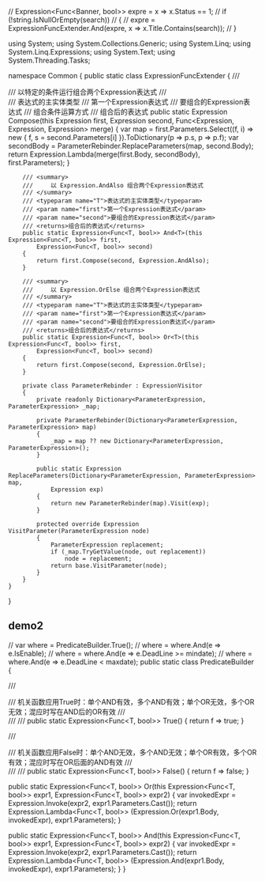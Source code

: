 


//  Expression<Func<Banner, bool>> expre = x => x.Status == 1;
//             if (!string.IsNullOrEmpty(search))
//             {
//                 expre = ExpressionFuncExtender.And(expre, x => x.Title.Contains(search));
//             }

using System;
using System.Collections.Generic;
using System.Linq;
using System.Linq.Expressions;
using System.Text;
using System.Threading.Tasks;

namespace Common
{
    public static class ExpressionFuncExtender
    {
        /// <summary>
        ///     以特定的条件运行组合两个Expression表达式
        /// </summary>
        /// <typeparam name="T">表达式的主实体类型</typeparam>
        /// <param name="first">第一个Expression表达式</param>
        /// <param name="second">要组合的Expression表达式</param>
        /// <param name="merge">组合条件运算方式</param>
        /// <returns>组合后的表达式</returns>
        public static Expression<T> Compose<T>(this Expression<T> first, Expression<T> second,
            Func<Expression, Expression, Expression> merge)
        {
            var map = first.Parameters.Select((f, i) => new { f, s = second.Parameters[i] }).ToDictionary(p => p.s, p => p.f);
            var secondBody = ParameterRebinder.ReplaceParameters(map, second.Body);
            return Expression.Lambda<T>(merge(first.Body, secondBody), first.Parameters);
        }

        /// <summary>
        ///     以 Expression.AndAlso 组合两个Expression表达式
        /// </summary>
        /// <typeparam name="T">表达式的主实体类型</typeparam>
        /// <param name="first">第一个Expression表达式</param>
        /// <param name="second">要组合的Expression表达式</param>
        /// <returns>组合后的表达式</returns>
        public static Expression<Func<T, bool>> And<T>(this Expression<Func<T, bool>> first,
            Expression<Func<T, bool>> second)
        {
            return first.Compose(second, Expression.AndAlso);
        }

        /// <summary>
        ///     以 Expression.OrElse 组合两个Expression表达式
        /// </summary>
        /// <typeparam name="T">表达式的主实体类型</typeparam>
        /// <param name="first">第一个Expression表达式</param>
        /// <param name="second">要组合的Expression表达式</param>
        /// <returns>组合后的表达式</returns>
        public static Expression<Func<T, bool>> Or<T>(this Expression<Func<T, bool>> first,
            Expression<Func<T, bool>> second)
        {
            return first.Compose(second, Expression.OrElse);
        }

        private class ParameterRebinder : ExpressionVisitor
        {
            private readonly Dictionary<ParameterExpression, ParameterExpression> _map;

            private ParameterRebinder(Dictionary<ParameterExpression, ParameterExpression> map)
            {
                _map = map ?? new Dictionary<ParameterExpression, ParameterExpression>();
            }

            public static Expression ReplaceParameters(Dictionary<ParameterExpression, ParameterExpression> map,
                Expression exp)
            {
                return new ParameterRebinder(map).Visit(exp);
            }

            protected override Expression VisitParameter(ParameterExpression node)
            {
                ParameterExpression replacement;
                if (_map.TryGetValue(node, out replacement))
                    node = replacement;
                return base.VisitParameter(node);
            }
        }
    }
}




##  demo2

// var where = PredicateBuilder.True<BaoGaiTouBit>();
// where = where.And(e => e.IsEnable);
// where = where.And(e => e.DeadLine >= mindate);
// where = where.And(e => e.DeadLine < maxdate);
public static class PredicateBuilder
{
 
/// <summary>
/// 机关函数应用True时：单个AND有效，多个AND有效；单个OR无效，多个OR无效；混应时写在AND后的OR有效
/// </summary>
/// <typeparam name="T"></typeparam>
/// <returns></returns>
public static Expression<Func<T, bool>> True<T>() { return f => true; }
 
/// <summary>
/// 机关函数应用False时：单个AND无效，多个AND无效；单个OR有效，多个OR有效；混应时写在OR后面的AND有效
/// </summary>
/// <typeparam name="T"></typeparam>
/// <returns></returns>
public static Expression<Func<T, bool>> False<T>() { return f => false; }
 
public static Expression<Func<T, bool>> Or<T>(this Expression<Func<T, bool>> expr1,
Expression<Func<T, bool>> expr2)
{
var invokedExpr = Expression.Invoke(expr2, expr1.Parameters.Cast<Expression>());
return Expression.Lambda<Func<T, bool>>
(Expression.Or(expr1.Body, invokedExpr), expr1.Parameters);
}
 
public static Expression<Func<T, bool>> And<T>(this Expression<Func<T, bool>> expr1,
Expression<Func<T, bool>> expr2)
{
var invokedExpr = Expression.Invoke(expr2, expr1.Parameters.Cast<Expression>());
return Expression.Lambda<Func<T, bool>>
(Expression.And(expr1.Body, invokedExpr), expr1.Parameters);
}
}